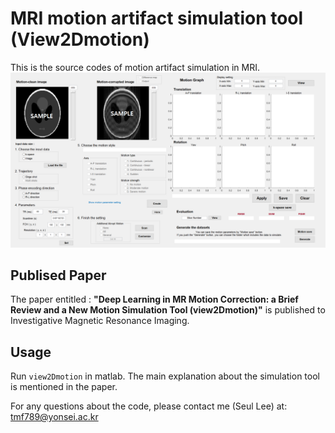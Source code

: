 
# MRI motion artifact simulation tool (View2Dmotion)
This is the source codes of motion artifact simulation in MRI.   
<img src ="./gui.png"></img>
   


## Publised Paper
The paper entitled : **"Deep Learning in MR Motion Correction: a Brief Review and a New Motion Simulation Tool (view2Dmotion)"** is published to Investigative Magnetic Resonance Imaging.
 
 
## Usage
Run <code>view2Dmotion</code> in matlab.
The main explanation about the simulation tool is mentioned in the paper.

   
For any questions about the code, please contact me (Seul Lee) at: tmf789@yonsei.ac.kr
